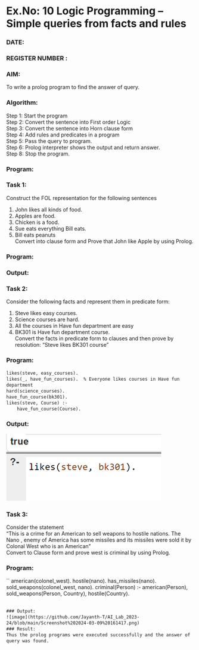 # Ex.No: 10  Logic Programming –  Simple queries from facts and rules
### DATE:                                                                            
### REGISTER NUMBER : 
### AIM: 
To write a prolog program to find the answer of query. 
###  Algorithm:
 Step 1: Start the program <br> 
 Step 2: Convert the sentence into First order Logic  <br> 
 Step 3:  Convert the sentence into Horn clause form  <br> 
 Step 4: Add rules and predicates in a program   <br> 
 Step 5:  Pass the query to program. <br> 
 Step 6: Prolog interpreter shows the output and return answer. <br> 
 Step 8:  Stop the program.
### Program:
### Task 1:
Construct the FOL representation for the following sentences <br> 
1.	John likes all kinds of food.  <br> 
2.	Apples are food.  <br> 
3.	Chicken is a food.  <br> 
4.	Sue eats everything Bill eats. <br> 
5.	 Bill eats peanuts  <br> 
   Convert into clause form and Prove that John like Apple by using Prolog. <br> 
### Program:


### Output:

### Task 2:
Consider the following facts and represent them in predicate form: <br>              
1.	Steve likes easy courses. <br> 
2.	Science courses are hard. <br> 
3. All the courses in Have fun department are easy <br> 
4. BK301 is Have fun department course.<br> 
Convert the facts in predicate form to clauses and then prove by resolution: “Steve likes BK301 course”<br> 

### Program:
```
likes(steve, easy_courses).
likes(_, have_fun_courses).  % Everyone likes courses in Have fun department
hard(science_courses).
have_fun_course(bk301).
likes(steve, Course) :-
    have_fun_course(Course).
```

### Output:
![image](https://github.com/Jayanth-T/AI_Lab_2023-24/blob/main/Screenshot%202024-03-09%20161053.png)
### Task 3:
Consider the statement <br> 
“This is a crime for an American to sell weapons to hostile nations. The Nano , enemy of America has some missiles and its missiles were sold it by Colonal West who is an American” <br> 
Convert to Clause form and prove west is criminal by using Prolog.<br> 
### Program:
``
american(colonel_west).
hostile(nano).
has_missiles(nano).
sold_weapons(colonel_west, nano).
criminal(Person) :-
    american(Person),
    sold_weapons(Person, Country),
    hostile(Country).
```

### Output:
![image](https://github.com/Jayanth-T/AI_Lab_2023-24/blob/main/Screenshot%202024-03-09%20161417.png)
### Result:
Thus the prolog programs were executed successfully and the answer of query was found.
